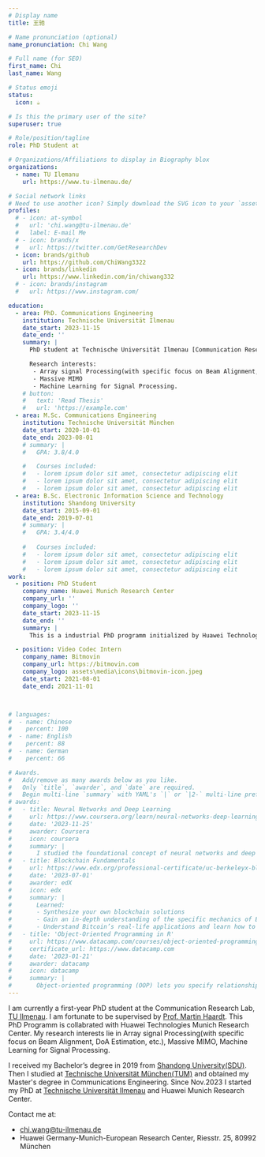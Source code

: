 ```yaml
---
# Display name
title: 王驰

# Name pronunciation (optional)
name_pronunciation: Chi Wang

# Full name (for SEO)
first_name: Chi
last_name: Wang

# Status emoji
status:
  icon: ☕️

# Is this the primary user of the site?
superuser: true

# Role/position/tagline
role: PhD Student at

# Organizations/Affiliations to display in Biography blox
organizations:
  - name: TU Ilemanu
    url: https://www.tu-ilmenau.de/

# Social network links
# Need to use another icon? Simply download the SVG icon to your `assets/media/icons/` folder.
profiles:
  # - icon: at-symbol
  #   url: 'chi.wang@tu-ilmenau.de'
  #   label: E-mail Me
  # - icon: brands/x
  #   url: https://twitter.com/GetResearchDev
  - icon: brands/github
    url: https://github.com/ChiWang3322
  - icon: brands/linkedin
    url: https://www.linkedin.com/in/chiwang332
  # - icon: brands/instagram
  #   url: https://www.instagram.com/

education:
  - area: PhD. Communications Engineering
    institution: Technische Universität Ilmenau
    date_start: 2023-11-15
    date_end: ''
    summary: |
      PhD student at Technische Universität Ilmenau [Communication Research Lab](https://www.tu-ilmenau.de/en/university/departments/department-of-electrical-engineering-and-information-technology/profile/institutes-and-groups/communications-research-laboratory), advised by [Prof. Martin Haardt](https://www.tu-ilmenau.de/universitaet/fakultaeten/fakultaet-elektrotechnik-und-informationstechnik/profil/institute-und-fachgebiete/fachgebiet-nachrichtentechnik/martin-haardt). 

      Research interests:
       - Array signal Processing(with specific focus on Beam Alignment, DoA Estimation, etc.) 
       - Massive MIMO
       - Machine Learning for Signal Processing.
    # button:
    #   text: 'Read Thesis'
    #   url: 'https://example.com'
  - area: M.Sc. Communications Engineering
    institution: Technische Universität München
    date_start: 2020-10-01
    date_end: 2023-08-01
    # summary: |
    #   GPA: 3.8/4.0

    #   Courses included:
    #   - lorem ipsum dolor sit amet, consectetur adipiscing elit
    #   - lorem ipsum dolor sit amet, consectetur adipiscing elit
    #   - lorem ipsum dolor sit amet, consectetur adipiscing elit
  - area: B.Sc. Electronic Information Science and Technology
    institution: Shandong University
    date_start: 2015-09-01
    date_end: 2019-07-01
    # summary: |
    #   GPA: 3.4/4.0
      
    #   Courses included:
    #   - lorem ipsum dolor sit amet, consectetur adipiscing elit
    #   - lorem ipsum dolor sit amet, consectetur adipiscing elit
    #   - lorem ipsum dolor sit amet, consectetur adipiscing elit
work:
  - position: PhD Student
    company_name: Huawei Munich Research Center
    company_url: ''
    company_logo: ''
    date_start: 2023-11-15
    date_end: ''
    summary: | 
      This is a industrial PhD programm initialized by Huawei Technologies and TU Ilmenau

  - position: Video Codec Intern
    company_name: Bitmovin
    company_url: https://bitmovin.com
    company_logo: assets\media\icons\bitmovin-icon.jpeg
    date_start: 2021-08-01
    date_end: 2021-11-01



# languages:
#  - name: Chinese
#    percent: 100
#  - name: English
#    percent: 88
#  - name: German
#    percent: 66

# Awards.
#   Add/remove as many awards below as you like.
#   Only `title`, `awarder`, and `date` are required.
#   Begin multi-line `summary` with YAML's `|` or `|2-` multi-line prefix and indent 2 spaces below.
# awards:
#   - title: Neural Networks and Deep Learning
#     url: https://www.coursera.org/learn/neural-networks-deep-learning
#     date: '2023-11-25'
#     awarder: Coursera
#     icon: coursera
#     summary: |
#       I studied the foundational concept of neural networks and deep learning. By the end, I was familiar with the significant technological trends driving the rise of deep learning; build, train, and apply fully connected deep neural networks; implement efficient (vectorized) neural networks; identify key parameters in a neural network’s architecture; and apply deep learning to your own applications.
#   - title: Blockchain Fundamentals
#     url: https://www.edx.org/professional-certificate/uc-berkeleyx-blockchain-fundamentals
#     date: '2023-07-01'
#     awarder: edX
#     icon: edx
#     summary: |
#       Learned:
#       - Synthesize your own blockchain solutions
#       - Gain an in-depth understanding of the specific mechanics of Bitcoin
#       - Understand Bitcoin’s real-life applications and learn how to attack and destroy Bitcoin, Ethereum, smart contracts and Dapps, and alternatives to Bitcoin’s Proof-of-Work consensus algorithm
#   - title: 'Object-Oriented Programming in R'
#     url: https://www.datacamp.com/courses/object-oriented-programming-with-s3-and-r6-in-r
#     certificate_url: https://www.datacamp.com
#     date: '2023-01-21'
#     awarder: datacamp
#     icon: datacamp
#     summary: |
#       Object-oriented programming (OOP) lets you specify relationships between functions and the objects that they can act on, helping you manage complexity in your code. This is an intermediate level course, providing an introduction to OOP, using the S3 and R6 systems. S3 is a great day-to-day R programming tool that simplifies some of the functions that you write. R6 is especially useful for industry-specific analyses, working with web APIs, and building GUIs.
---
```


I am currently a first-year PhD student at the Communication Research Lab, [TU Ilmenau](https://www.tu-ilmenau.de). I am fortunate to be supervised by [Prof. Martin Haardt](https://www.tu-ilmenau.de/universitaet/fakultaeten/fakultaet-elektrotechnik-und-informationstechnik/profil/institute-und-fachgebiete/fachgebiet-nachrichtentechnik/martin-haardt). This PhD Programm is collabrated with Huawei Technologies Munich Research Center. My research interests lie in Array signal Processing(with specific focus on Beam Alignment, DoA Estimation, etc.), Massive MIMO, Machine Learning for Signal Processing.

I received my Bachelor’s degree in 2019 from [Shandong University(SDU)](https://www.sdu.edu.cn/). Then I studied at [Technische Universität München(TUM)](https://www.tum.de) and obtained my Master's degree in Communications Engineering. Since Nov.2023 I started my PhD at [Technische Universität Ilmenau](https://www.tu-ilmenau.de) and Huawei Munich Research Center.

Contact me at:

- [chi.wang@tu-ilmenau.de](chi.wang@tu-ilmenau.de)
- Huawei Germany-Munich-European Research Center, Riesstr. 25, 80992 München

